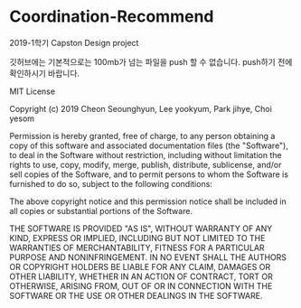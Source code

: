 # Coordination-Recommend
2019-1학기 Capston Design project

깃허브에는 기본적으로는 100mb가 넘는 파일을 push 할 수 없습니다. 
push하기 전에 확인하시기 바랍니다.

MIT License

Copyright (c) 2019 Cheon Seounghyun, Lee yookyum, Park jihye, Choi yesom

Permission is hereby granted, free of charge, to any person obtaining a copy
of this software and associated documentation files (the "Software"), to deal
in the Software without restriction, including without limitation the rights
to use, copy, modify, merge, publish, distribute, sublicense, and/or sell
copies of the Software, and to permit persons to whom the Software is
furnished to do so, subject to the following conditions:

The above copyright notice and this permission notice shall be included in all
copies or substantial portions of the Software.

THE SOFTWARE IS PROVIDED "AS IS", WITHOUT WARRANTY OF ANY KIND, EXPRESS OR
IMPLIED, INCLUDING BUT NOT LIMITED TO THE WARRANTIES OF MERCHANTABILITY,
FITNESS FOR A PARTICULAR PURPOSE AND NONINFRINGEMENT. IN NO EVENT SHALL THE
AUTHORS OR COPYRIGHT HOLDERS BE LIABLE FOR ANY CLAIM, DAMAGES OR OTHER
LIABILITY, WHETHER IN AN ACTION OF CONTRACT, TORT OR OTHERWISE, ARISING FROM,
OUT OF OR IN CONNECTION WITH THE SOFTWARE OR THE USE OR OTHER DEALINGS IN THE
SOFTWARE.
